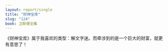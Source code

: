 ```yaml
---
layout: report/single
title: "财神宝库"
slug: "124"
book: 卫斯理全集
---
```

《财神宝库》属于我喜欢的类型：解文字迷。而牵涉到的是一个巨大的财富，就更有意思了！
